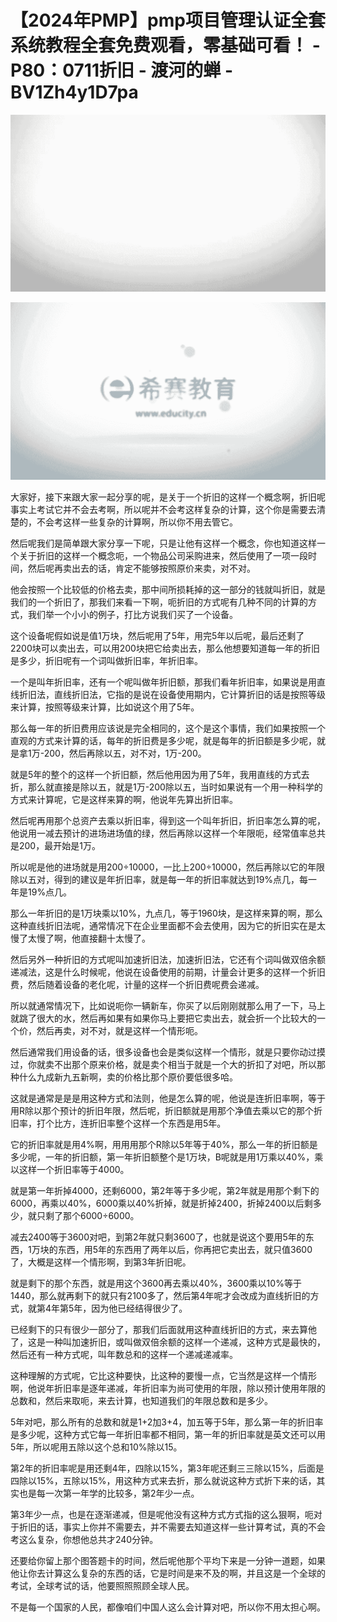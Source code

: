 # 【2024年PMP】pmp项目管理认证全套系统教程全套免费观看，零基础可看！ - P80：0711折旧 - 渡河的蝉 - BV1Zh4y1D7pa

![](img/0ecd003789416e43519965528c5c98a2_0.png)

![](img/0ecd003789416e43519965528c5c98a2_1.png)

大家好，接下来跟大家一起分享的呢，是关于一个折旧的这样一个概念啊，折旧呢事实上考试它并不会去考啊，所以呢并不会考这样复杂的计算，这个你是需要去清楚的，不会考这样一些复杂的计算啊，所以你不用去管它。

然后呢我们是简单跟大家分享一下呢，只是让他有这样一个概念，你也知道这样一个关于折旧的这样一个概念呃，一个物品公司采购进来，然后使用了一项一段时间，然后呢再卖出去的话，肯定不能够按照原价来卖，对不对。

他会按照一个比较低的价格去卖，那中间所损耗掉的这一部分的钱就叫折旧，就是我们的一个折旧了，那我们来看一下啊，呃折旧的方式呢有几种不同的计算的方式，我们举一个小小的例子，打比方说我们买了一个设备。

这个设备呢假如说是值1万块，然后呢用了5年，用完5年以后呢，最后还剩了2200块可以卖出去，可以用200块把它给卖出去，那么他想要知道每一年的折旧是多少，折旧呢有一个词叫做折旧率，年折旧率。

一个是叫年折旧率，还有一个呢叫做年折旧额，那我们看年折旧率，如果说是用直线折旧法，直线折旧法，它指的是说在设备使用期内，它计算折旧的话是按照等级来计算，按照等级来计算，比如说这个用了5年。

那么每一年的折旧费用应该说是完全相同的，这个是这个事情，我们如果按照一个直观的方式来计算的话，每年的折旧费是多少呢，就是每年的折旧额是多少呢，就是拿1万-200，然后再除以五，对不对，1万-200。

就是5年的整个的这样一个折旧额，然后他用因为用了5年，我用直线的方式去折，那么就直接是除以五，就是1万-200除以五，当时如果说有一个用一种科学的方式来计算呢，它是这样来算的啊，他说年先算出折旧率。

然后呢再用那个总资产去乘以折旧率，得到这一个叫年折旧，折旧率怎么算的呢，他说用一减去预计的进场进场值的绿，然后再除以这样一个年限呃，经常值率总共是200，最开始是1万。

所以呢是他的进场就是用200÷10000，一比上200÷10000，然后再除以它的年限除以五对，得到的建议是年折旧率，就是每一年的折旧率就达到19%点几，每一年是19%点几。

那么一年折旧的是1万块乘以10%，九点几，等于1960块，是这样来算的啊，那么这种直线折旧法呢，通常情况下在企业里面都不会去使用，因为它的折旧实在是太慢了太慢了啊，他直接翻十太慢了。

然后另外一种折旧的方式呢叫加速折旧法，加速折旧法，它还有个词叫做双倍余额递减法，这是什么时候呢，他说在设备使用的前期，计量会计更多的这样一个折旧费，然后随着设备的老化呢，计量的这样一个折旧费呢费会递减。

所以就通常情况下，比如说呃你一辆新车，你买了以后刚刚就那么用了一下，马上就跳了很大的水，然后再如果有如果你马上要把它卖出去，就会折一个比较大的一个价，然后再卖，对不对，就是这样一个情形呃。

然后通常我们用设备的话，很多设备也会是类似这样一个情形，就是只要你动过摸过，你就卖不出那个原来价格，就是卖个相当于就是一个大的折扣了对吧，所以那种什么九成新九五新啊，卖的价格比那个原价要低很多哈。

这就是通常是是是用这种方式和法则，他是怎么算的呢，他说是连折旧率啊，等于用R除以那个预计的折旧年限，然后呢，折旧额就是用那个净值去乘以它的那个折旧率，打个比方，连折旧率整个这样一个东西是用5年。

它的折旧率就是用4%啊，用用用那个R除以5年等于40%，那么一年的折旧额是多少呢，一年的折旧额，第一年折旧额整个是1万块，B呢就是用1万乘以40%，乘以这样一个折旧率等于4000。

就是第一年折掉4000，还剩6000，第2年等于多少呢，第2年就是用那个剩下的6000，再乘以40%，6000乘以40%折掉，就是折掉2400，折掉2400以后剩多少，就只剩了那个6000÷6000。

减去2400等于3600对吧，到第2年就只剩3600了，也就是说这个要用5年的东西，1万块的东西，用5年的东西用了两年以后，你再把它卖出去，就只值3600了，大概是这样一个情形啊，到第3年折旧呢。

就是剩下的那个东西，就是用这个3600再去乘以40%，3600乘以10%等于1440，那么就再剩下的就只有2100多了，然后第4年呢才会改成为直线折旧的方式，就第4年第5年，因为他已经结得很少了。

已经剩下的只有很少一部分了，那我们后面就用这种直线折旧的方式，来去算他了，这是一种叫加速折旧，或叫做双倍余额的这样一个递减，这种方式是最快的，然后还有一种方式呢，叫年数总和的这样一个递减递减率。

这种理解的方式呢，它比这种要快，比这种的要慢一点，它当然是这样一个情形啊，他说年折旧率是逐年递减，年折旧率为尚可使用的年限，除以预计使用年限的总数和，然后来取呃，来去计算，也知道我们的年限总数和是多少。

5年对吧，那么所有的总数和就是1+2加3+4，加五等于5年，那么第一年的折旧率是多少呢，这种方式它每一年折旧率都不相同，第一年的折旧率就是英文还可以用5年，所以呢用五除以这个总和10%除以15。

第2年的折旧率呢是用还剩4年，四除以15%，第3年呢还剩三三除以15%，后面是四除以15%，五除以15%，用这种方式来去折，那么就说这种方式折下来的话，其实也是每一次第一年学的比较多，第2年少一点。

第3年少一点，也是在逐渐递减，但是呢他没有这种方式方式指的这么狠啊，呃对于折旧的话，事实上你并不需要去，并不需要去知道这样一些计算考试，真的不会考这么复杂，你想他总共才240分钟。

还要给你留上那个图答题卡的时间，然后呢他那个平均下来是一分钟一道题，如果他让你去计算这么复杂的东西的话，它是时间是来不及的啊，并且这是一个全球的考试，全球考试的话，他要照照照顾全球人民。

不是每一个国家的人民，都像咱们中国人这么会计算对吧，所以你不用太担心啊。